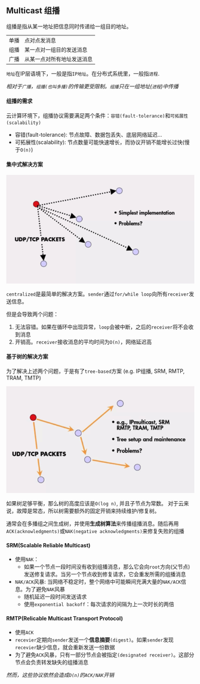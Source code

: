 ## Multicast 组播

组播是指从某一地址把信息同时传递给一组目的地址。

|||
|--|--|
|单播|点对点发消息|
|组播|某一点对一组目的发送消息|
|广播|从某一点对所有地址发送消息|

`地址`在IP层语境下，一般是指`IP地址`。在分布式系统里，一般指`进程`. 

*相对于`广播`，`组播(也叫多播)`的传输更受限制。`组播`只在一组地址(`进程`)中传播*

#### 组播的需求
云计算环境下，组播协议需要满足两个条件：`容错(fault-tolerance)`和`可拓展性(scalability)`

+ 容错(fault-tolerance): 节点故障、数据包丢失、底层网络延迟...
+ 可拓展性(scalability): 节点数量可能快速增长，而协议开销不能增长过快(慢于`O(n)`)


#### 集中式解决方案

![](https://github.com/ZhangShiqiu1993/notes/raw/master/cloud/11.%E7%BB%84%E6%92%AD/assets/1.png)

`centralized`是最简单的解决方案。`sender`通过`for/while loop`向所有`receiver`发送信息。

但是会导致两个问题：
1. 无法容错。如果在循环中出现异常，`loop`会被中断，之后的`receiver`将不会收到消息
2. 开销高。`receiver`接收消息的平均时间为`O(n)`，网络延迟高

#### 基于树的解决方案

为了解决上述两个问题，于是有了`tree-based`方案
(e.g. IP组播, SRM, RMTP, TRAM, TMTP)

![](https://github.com/ZhangShiqiu1993/notes/raw/master/cloud/11.%E7%BB%84%E6%92%AD/assets/2.png)

如果树足够平衡，那么树的高度应该是`O(log n)`, 并且子节点为常数。
对于云来说，故障是常态，所以树需要额外的固定开销来持续维护/修复树。

通常会在多播组之间生成树，并使用**生成树算法**来传播组播消息。随后再用`ACK(acknowledgments)`或`NAK(negative acknowledgments)`来修复失败的组播

#### SRM(Scalable Reliable Multicast)
+ 使用`NAK`：
  + 如果一个节点一段时间没有收到组播消息，那么它会向`root`方向(父节点)发送修复请求。当另一个节点收到修复请求，它会重发所需的组播消息
+ `NAK/ACK`风暴: 当网络不稳定时，整个网络中可能瞬间充满大量的`NAK/ACK`信息。为了避免`NAK`风暴
  + 随机延迟一段时间发送请求
  + 使用`exponential backoff`：每次请求的间隔为上一次时长的两倍

#### RMTP(Relicable Multicast Transport Protocol)
+ 使用`ACK`
+ `recevier`定期向`sender`发送一个**信息摘要**`(digest)`。如果`sender`发现`recevier`缺少信息，就会重新发送一份数据
+ 为了避免`ACK`风暴，只有一部分节点会被指定`(designated receiver)`。这部分节点会负责转发缺失的组播消息

*然而，这些协议依然会造成`O(n)`的`ACK/NAK`开销*